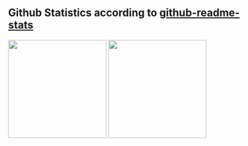 ## Github Statistics according to [github-readme-stats](https://github.com/anuraghazra/github-readme-stats#top-languages-card)
<img height=200 align="center" src="https://github-readme-stats.vercel.app/api?username=Matiasus&show_icons=true" /> <img height=200 align="center" src="https://github-readme-stats.vercel.app/api/top-langs/?username=Matiasus&langs_count=6&layout=compact" alt="" />
<br/>
<br/>
<img src="https://komarev.com/ghpvc/?username=Matiasus&style=flat-square&color=blue" alt=""/>
